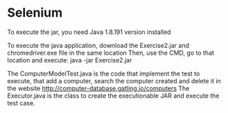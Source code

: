 # Selenium

To execute the jar, you need Java 1.8.191 version installed

To execute the java application, download the Exercise2.jar and chromedriver.exe file in the same location
Then, use the CMD, go to that location and execute: java -jar Exercise2.jar

The ComputerModelTest.java is the code that implement the test to execute, that add a computer, search the computer created and delete it
in the website http://computer-database.gatling.io/computers
The Executor.java is the class to create the executionable JAR and execute the test case.
